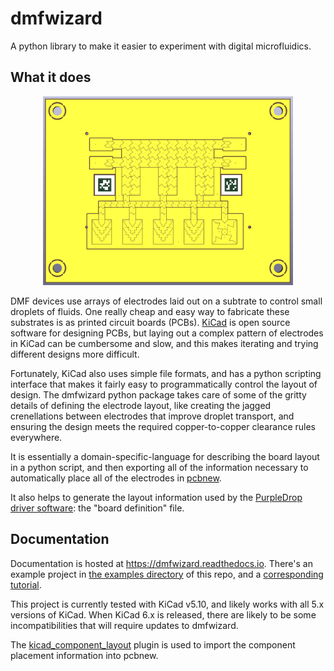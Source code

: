 # dmfwizard

A python library to make it easier to experiment with digital microfluidics.

## What it does
<p align="center">
  <img class="align-center" src="images/electrode_board.png?raw=true" width=400 />
</p>

DMF devices use arrays of electrodes laid out on a subtrate to control small
droplets of fluids. One really cheap and easy way to fabricate these substrates
is as printed circuit boards (PCBs). [KiCad](https://www.kicad.org) is open source
software for designing PCBs, but laying out a complex pattern of electrodes in
KiCad can be cumbersome and slow, and this makes iterating and trying different
designs more difficult.

Fortunately, KiCad also uses simple file formats, and has a python scripting
interface that makes it fairly easy to programmatically control the layout of
design. The dmfwizard python package takes care of some of the gritty details
of defining the electrode layout, like creating the jagged crenellations between
electrodes that improve droplet transport, and ensuring the design meets the
required copper-to-copper clearance rules everywhere.

It is essentially a domain-specific-language for describing the board layout in
a python script, and then exporting all of the information necessary to
automatically place all of the electrodes in [pcbnew](https://docs.kicad.org/5.0/en/pcbnew/pcbnew.html).

It also helps to generate the layout information used by the [PurpleDrop driver
software](https://github.com/uwmisl/purpledrop-driver): the "board definition"
file.

## Documentation

Documentation is hosted at <https://dmfwizard.readthedocs.io>. There's an
example project in [the examples directory](examples/) of this repo, and a
[corresponding tutorial](https://dmfwizard.readthedocs.io/en/latest/tutorials/basic.html).

This project is currently tested with KiCad v5.10, and likely works with all
5.x versions of KiCad. When KiCad 6.x is released, there are likely to be some
incompatibilities that will require updates to dmfwizard.

The [kicad_component_layout](https://github.com/mcbridejc/kicad_component_layout)
plugin is used to import the component placement information into pcbnew.
